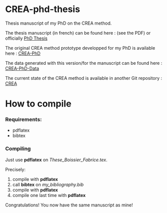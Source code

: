 # CREA-phd-thesis

Thesis manuscript of my PhD on the CREA method.


The thesis manuscript (in french) can be found here : (see the PDF) or officially [PhD Thesis](https://theses.hal.science/tel-03774087v1)

The original CREA method prototype developped for my PhD is available here : [CREA-PhD](https://github.com/metalbobinou/CREA-phd)

The data generated with this version/for the manuscript can be found here : [CREA-PhD-Data](https://github.com/metalbobinou/CREA-phd-data)

The current state of the CREA method is available in another Git repository : [CREA](https://github.com/metalbobinou/CREA)


# How to compile

### Requirements:

- pdflatex
- bibtex

### Compiling

Just use __pdflatex__ on *These_Boissier_Fabrice.tex*.

Precisely:

1. compile with __pdflatex__
2. call __bibtex__ on *my_bibliography.bib*
3. compile with __pdflatex__
4. compile one last time with __pdflatex__

Congratulations! You now have the same manuscript as mine!

